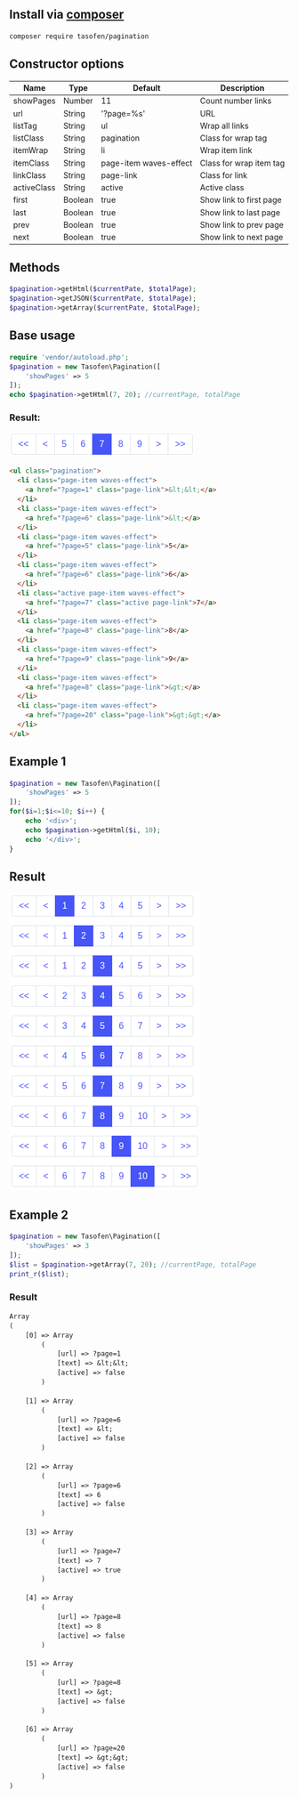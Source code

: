 
## Install via [composer](https://getcomposer.org/)
```bash
composer require tasofen/pagination
```


## Constructor options
| Name | Type | Default | Description |
| - | - | - | - |
| showPages   | Number  | 11 | Count number links |
| url         | String  | '?page=%s' | URL |
| listTag     | String  | ul | Wrap all links |
| listClass   | String  | pagination | Class for wrap tag |
| itemWrap    | String  | li | Wrap item link |
| itemClass   | String  | page-item waves-effect | Class for wrap item tag |
| linkClass   | String  | page-link | Class for link |
| activeClass | String  | active | Active class |
| first       | Boolean | true | Show link to first page |
| last        | Boolean | true | Show link to last page |
| prev        | Boolean | true | Show link to prev page |
| next        | Boolean | true | Show link to next page |

## Methods
```php
$pagination->getHtml($currentPate, $totalPage);
$pagination->getJSON($currentPate, $totalPage);
$pagination->getArray($currentPate, $totalPage);
```

## Base usage
```php
require 'vendor/autoload.php';
$pagination = new Tasofen\Pagination([
    'showPages' => 5
]);
echo $pagination->getHtml(7, 20); //currentPage, totalPage
```
### Result:
![demo-image](https://github.com/tasofen/pagination/raw/master/demo/demo-1.png)

```html
<ul class="pagination">
  <li class="page-item waves-effect">
    <a href="?page=1" class="page-link">&lt;&lt;</a>
  </li>
  <li class="page-item waves-effect">
    <a href="?page=6" class="page-link">&lt;</a>
  </li>
  <li class="page-item waves-effect">
    <a href="?page=5" class="page-link">5</a>
  </li>
  <li class="page-item waves-effect">
    <a href="?page=6" class="page-link">6</a>
  </li>
  <li class="active page-item waves-effect">
    <a href="?page=7" class="active page-link">7</a>
  </li>
  <li class="page-item waves-effect">
    <a href="?page=8" class="page-link">8</a>
  </li>
  <li class="page-item waves-effect">
    <a href="?page=9" class="page-link">9</a>
  </li>
  <li class="page-item waves-effect">
    <a href="?page=8" class="page-link">&gt;</a>
  </li>
  <li class="page-item waves-effect">
    <a href="?page=20" class="page-link">&gt;&gt;</a>
  </li>
</ul>
```

## Example 1
```php
$pagination = new Tasofen\Pagination([
    'showPages' => 5
]);
for($i=1;$i<=10; $i++) {
    echo '<div>';
    echo $pagination->getHtml($i, 10);
    echo '</div>';
}
```

## Result
![demo-image](https://github.com/tasofen/pagination/raw/master/demo/demo-2.png)


## Example 2
```php
$pagination = new Tasofen\Pagination([
    'showPages' => 3
]);
$list = $pagination->getArray(7, 20); //currentPage, totalPage
print_r($list);
```

### Result
```txt
Array
(
    [0] => Array
        (
            [url] => ?page=1
            [text] => &lt;&lt;
            [active] => false
        )

    [1] => Array
        (
            [url] => ?page=6
            [text] => &lt;
            [active] => false
        )

    [2] => Array
        (
            [url] => ?page=6
            [text] => 6
            [active] => false
        )

    [3] => Array
        (
            [url] => ?page=7
            [text] => 7
            [active] => true
        )

    [4] => Array
        (
            [url] => ?page=8
            [text] => 8
            [active] => false
        )

    [5] => Array
        (
            [url] => ?page=8
            [text] => &gt;
            [active] => false
        )

    [6] => Array
        (
            [url] => ?page=20
            [text] => &gt;&gt;
            [active] => false
        )
)
```

